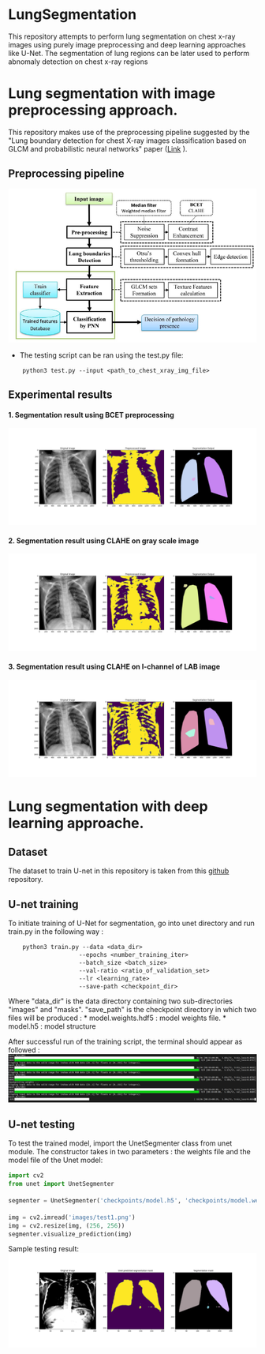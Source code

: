# LungSegmentation
This repository attempts to perform lung segmentation on chest x-ray images using purely image preprocessing and deep learning approaches like U-Net. The segmentation of lung regions can be later used to perform abnomaly detection on chest x-ray regions

# Lung segmentation with image preprocessing approach.
This repository makes use of the preprocessing pipeline suggested by the "Lung boundary detection for chest X-ray images classification based on GLCM and probabilistic neural networks" paper ([Link](https://www.sciencedirect.com/science/article/pii/S1877050919315145) ).

## Preprocessing pipeline
![Preprocessing pipeline](./media/lungseg_pipeline.png)

 - The testing script can be ran using the test.py file:
```
	python3 test.py --input <path_to_chest_xray_img_file>
```

## Experimental results
#### 1. Segmentation result using BCET preprocessing
![Lung segmentation BCET](./media/lungseg_opencv_bcet.png)

#### 2. Segmentation result using CLAHE on gray scale image
![Lung segmentation CLAHE](./media/lungseg_opencv_clahe.png)

#### 3. Segmentation result using CLAHE on l-channel of LAB image
![Lung segmentation CLAHE-LAB](./media/lungseg_opencv_clahe_lab.png)

# Lung segmentation with deep learning approache.
## Dataset
The dataset to train U-net in this repository is taken from this [github](https://github.com/IlliaOvcharenko/lung-segmentation) repository.

## U-net training
To initiate training of U-Net for segmentation, go into unet directory and run train.py in the following way :
```console
	python3 train.py --data <data_dir>
					--epochs <number_training_iter>
					--batch_size <batch_size>
					--val-ratio <ratio_of_validation_set>
					--lr <learning_rate>
					--save-path <checkpoint_dir>
```

Where "data_dir" is the data directory containing two sub-directories "images" and "masks". "save_path" is the checkpoint directory in which two files will be produced :
	* model.weights.hdf5 : model weights file.
	* model.h5 : model structure

After successful run of the training script, the terminal should appear as followed :
![Training log unet](./media/unet_training_log.png)

## U-net testing
To test the trained model, import the UnetSegmenter class from unet module. The constructor takes in two parameters : the weights file and the model file of the Unet model:
```python
import cv2
from unet import UnetSegmenter

segmenter = UnetSegmenter('checkpoints/model.h5', 'checkpoints/model.weights.hdf5')

img = cv2.imread('images/test1.png')
img = cv2.resize(img, (256, 256))
segmenter.visualize_prediction(img)
```

Sample testing result:
![Unet testing result](./media/lungseg_unet.png)
